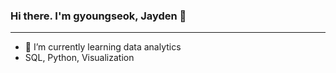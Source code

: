 ### Hi there. I'm gyoungseok, Jayden 👋
---

- 🌱 I’m currently learning data analytics
- SQL, Python, Visualization

<!--
2022 BA, business administration, PNU
2021 PNU data analytics program(840H) completed, Python, Mysql  -->
